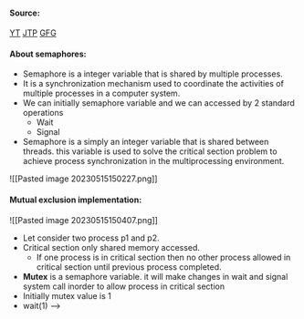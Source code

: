 #### Source:
[YT](https://www.youtube.com/watch?v=5y14WXehSU4&list=PLXj4XH7LcRfDrdQuJTHIPmKMpa7eYVaPm&index=37)
[JTP](https://www.javatpoint.com/os-semaphore-introduction)
[GFG](https://www.geeksforgeeks.org/semaphores-in-process-synchronization/)

#### About semaphores:

* Semaphore is a integer variable that is shared by multiple processes.
* It is a synchronization mechanism used to coordinate the activities of multiple processes in a computer system.
* We can initially semaphore variable and we can accessed by 2 standard operations
	* Wait
	* Signal
* Semaphore is a simply an integer variable that is shared between threads. this variable is used to solve the critical section problem to achieve process synchronization in the multiprocessing environment.

![[Pasted image 20230515150227.png]]


#### Mutual exclusion implementation:

![[Pasted image 20230515150407.png]]

* Let consider two process p1 and p2.
* Critical section only shared memory accessed.
	* If one process is in critical section then no other process allowed in critical section until previous process completed.
* **Mutex** is a semaphore variable. it will make changes in wait and signal system call inorder to allow process in critical section
* Initially mutex value is 1
* wait(1) -->